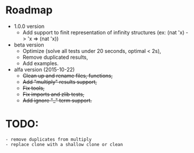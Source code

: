 # Roadmap

* 1.0.0 version
    * Add support to finit representation of infinity structures (ex: (nat 'x) -> 'x => (nat 'x))    
* beta version
    * Optimize (solve all tests under 20 seconds, optimal < 2s),
    * Remove duplicated results,
    * Add examples.
* alfa version (2015-10-22)
    * ~~Clean up and rename files, functions,~~
    * ~~Add "multiply" results support,~~
    * ~~Fix tools,~~
    * ~~Fix imports and zlib tests,~~
    * ~~Add ignore "_" term support.~~


# TODO:
    - remove duplicates from multiply
    - replace clone with a shallow clone or clean